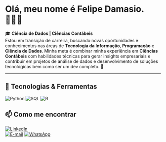 # Olá, meu nome é Felipe Damasio. 👱🏻‍♂️

🎓 **Ciência de Dados | Ciências Contábeis**  
Estou em transição de carreira, buscando novas oportunidades e conhecimentos nas áreas de **Tecnologia da Informação**, **Programação** e **Ciência de Dados**. Minha meta é combinar minha experiência em **Ciências Contábeis** com habilidades técnicas para gerar insights empresariais e contribuir em projetos de análise de dados e desenvolvimento de soluções tecnológicas bem como ser um dev completo. 💼

---

## 🚀 Tecnologias & Ferramentas

![Python](https://img.shields.io/badge/Python-3670A0?style=for-the-badge&logo=python&logoColor=ffdd54) 
![SQL](https://img.shields.io/badge/SQL-4479A1?style=for-the-badge&logo=postgresql&logoColor=white) 
![R](https://img.shields.io/badge/R-276DC3?style=for-the-badge&logo=r&logoColor=white) 


## 📫 Como me encontrar

[![LinkedIn](https://img.shields.io/badge/LinkedIn-blue?style=for-the-badge&logo=linkedin)](https://www.linkedin.com/in/seu-perfil)  
[![E-mail](https://img.shields.io/badge/Email-red?style=for-the-badge&logo=gmail)](mailto:felipedamasio08@hotmail.com)
[![WhatsApp](https://img.shields.io/badge/WhatsApp-25D366?style=for-the-badge&logo=whatsapp&logoColor=white)](https://wa.me/55S11954884084)
